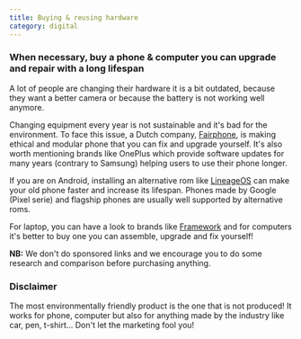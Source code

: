 ```yaml
---
title: Buying & reusing hardware
category: digital
---
```


### When necessary, buy a phone & computer you can upgrade and repair with a long lifespan

A lot of people are changing their hardware it is a bit outdated, because they want a better camera or because the battery is not working well anymore.

Changing equipment every year is not sustainable and it's bad for the environment. To face this issue, a Dutch company, [Fairphone](https://www.fairphone.com/), is making ethical and modular phone that you can fix and upgrade yourself. It's also worth mentioning brands like OnePlus which provide software updates for many years (contrary to Samsung) helping users to use their phone longer.

If you are on Android, installing an alternative rom like [LineageOS](https://lineageos.org/) can make your old phone faster and increase its lifespan. Phones made by Google (Pixel serie) and flagship phones are usually well supported by alternative roms.

For laptop, you can have a look to brands like [Framework](https://frame.work/) and for computers it's better to buy one you can assemble, upgrade and fix yourself!

**NB:** We don't do sponsored links and we encourage you to do some research and comparison before purchasing anything.

### Disclaimer

The most environmentally friendly product is the one that is not produced! It works for phone, computer but also for anything made by the industry like car, pen, t-shirt... Don't let the marketing fool you!
